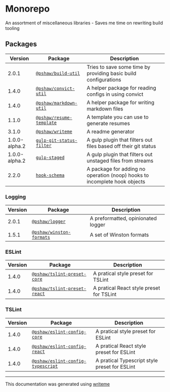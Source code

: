 # Monorepo

An assortment of miscellaneous libraries - Saves me time on rewriting build tooling

## Packages

Version | Package | Description
--- | --- | ---
2.0.1 | [`@pshaw/build-util`](build-packages/build-util/README.md) | Tries to save some time by providing basic build configurations
1.4.0 | [`@pshaw/convict-util`](packages/convict-util/README.md) | A helper package for reading configs in using convict
1.4.0 | [`@pshaw/markdown-util`](packages/markdown-util/README.md) | A helper package for writing markdown files
1.1.0 | [`@pshaw/resume-template`](packages/resume-template/README.md) | A template you can use to generate resumes
3.1.0 | [`@pshaw/writeme`](packages/writeme/README.md) | A readme generator
1.0.0-alpha.2 | [`gulp-git-status-filter`](build-packages/gulp-git-status-filter/README.md) | A gulp plugin that filters out files based off their git status
1.0.0-alpha.2 | [`gulp-staged`](build-packages/gulp-staged/README.md) | A gulp plugin that filters out unstaged files from streams
2.2.0 | [`hook-schema`](packages/hook-schema/README.md) | A package for adding no operation (noop) hooks to incomplete hook objects

### Logging
Version | Package | Description
--- | --- | ---
2.0.1 | [`@pshaw/logger`](packages/logger/README.md) | A preformatted, opinionated logger
1.5.1 | [`@pshaw/winston-formats`](packages/winston-formats/README.md) | A set of Winston formats

### ESLint
Version | Package | Description
--- | --- | ---
1.4.0 | [`@pshaw/tslint-preset-core`](packages/tslint-preset-core/README.md) | A pratical style preset for TSLint
1.4.0 | [`@pshaw/tslint-preset-react`](packages/tslint-preset-react/README.md) | A pratical React style preset for TSLint

### TSLint
Version | Package | Description
--- | --- | ---
1.4.0 | [`@pshaw/eslint-config-core`](packages/eslint-config-core/README.md) | A pratical style preset for ESLint
1.4.0 | [`@pshaw/eslint-config-react`](packages/eslint-config-react/README.md) | A pratical React style preset for ESLint
1.4.0 | [`@pshaw/eslint-config-typescript`](packages/eslint-config-typescript/README.md) | A pratical Typescript style preset for ESLint


---
This documentation was generated using [writeme](https://www.npmjs.com/package/@pshaw/writeme)
